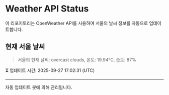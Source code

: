 
# Weather API Status

이 리포지토리는 OpenWeather API를 사용하여 서울의 날씨 정보를 자동으로 업데이트합니다.

## 현재 서울 날씨
> 서울의 현재 날씨: overcast clouds, 온도: 19.94°C, 습도: 87%

⏳ 업데이트 시간: 2025-09-27 17:02:31 (UTC)

---
자동 업데이트 봇에 의해 관리됩니다.
